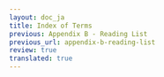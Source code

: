 ```yaml
---
layout: doc_ja
title: Index of Terms
previous: Appendix B - Reading List
previous_url: appendix-b-reading-list
review: true
translated: true
---
```

